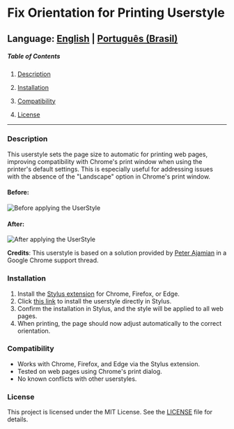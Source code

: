 # Fix Orientation for Printing Userstyle

## Language: [English](docs/README_en.md) | [Português (Brasil)](docs/README_pt-br.md)

##### Table of Contents

1. [Description](#description)

2. [Installation](#installation)

3. [Compatibility](#compatibility)

4. [License](#license)

---

### Description

This userstyle sets the page size to automatic for printing web pages, improving compatibility with Chrome's print window when using the printer's default settings. This is especially useful for addressing issues with the absence of the "Landscape" option in Chrome's print window.

#### Before:
![Before applying the UserStyle](../images/before.png)

#### After:
![After applying the UserStyle](../images/after.png)

**Credits**: This userstyle is based on a solution provided by [Peter Ajamian](https://support.google.com/chrome/thread/3101500?hl=en&msgid=95601075) in a Google Chrome support thread.

### Installation

1. Install the [Stylus extension](https://add0n.com/stylus.html) for Chrome, Firefox, or Edge.
2. Click [this link](https://github.com/Drigva/UserStyles/raw/refs/heads/main/fix-print-orientation/css/fix-print-orientation.css) to install the userstyle directly in Stylus.
3. Confirm the installation in Stylus, and the style will be applied to all web pages.
4. When printing, the page should now adjust automatically to the correct orientation.

### Compatibility

- Works with Chrome, Firefox, and Edge via the Stylus extension.
- Tested on web pages using Chrome's print dialog.
- No known conflicts with other userstyles.

### License

This project is licensed under the MIT License. See the [LICENSE](LICENSE) file for details.
